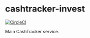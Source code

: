 # cashtracker-invest

[![CircleCI](https://circleci.com/gh/dbohry/cashtracker-invest.svg?style=svg)](https://circleci.com/gh/dbohry/cashtracker-invest)

Main CashTracker service.
